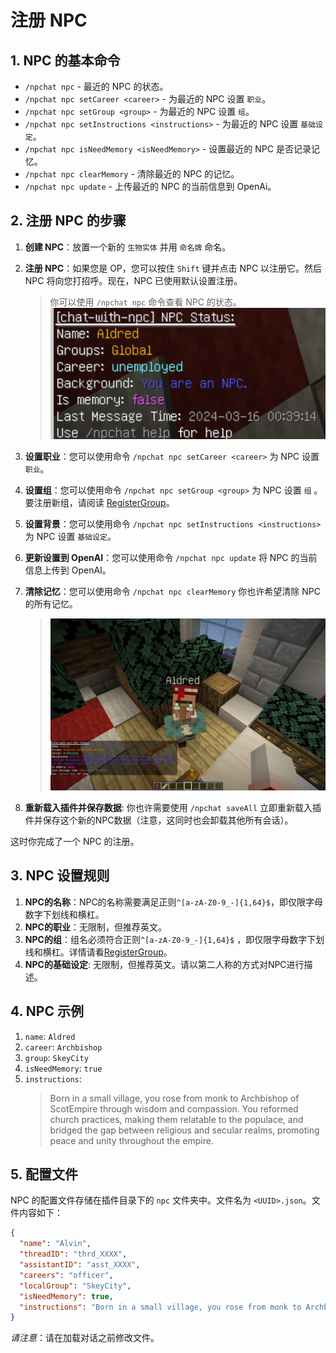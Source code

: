 # 注册 NPC

## 1. NPC 的基本命令

- `/npchat npc` - 最近的 NPC 的状态。
- `/npchat npc setCareer <career>` - 为最近的 NPC 设置 `职业`。
- `/npchat npc setGroup <group>` - 为最近的 NPC 设置 `组`。
- `/npchat npc setInstructions <instructions>` - 为最近的 NPC 设置 `基础设定`。
- `/npchat npc isNeedMemory <isNeedMemory>` - 设置最近的 NPC 是否记录记忆。
- `/npchat npc clearMemory` - 清除最近的 NPC 的记忆。
- `/npchat npc update` - 上传最近的 NPC 的当前信息到 OpenAi。

## 2. 注册 NPC 的步骤

1. **创建 NPC**：放置一个新的 `生物实体` 并用 `命名牌` 命名。
2. **注册 NPC**：如果您是 OP，您可以按住 `Shift` 键并点击 NPC 以注册它。然后 NPC 将向您打招呼。现在，NPC 已使用默认设置注册。

   > 你可以使用 `/npchat npc` 命令查看 NPC 的状态。
   ![new NPC](images/initnpc.png)

3. **设置职业**：您可以使用命令 `/npchat npc setCareer <career>` 为 NPC 设置 `职业`。
4. **设置组**：您可以使用命令 `/npchat npc setGroup <group>` 为 NPC 设置 `组`
   。要注册新组，请阅读 [RegisterGroup](RegisterGroup_zh.md)。
5. **设置背景**：您可以使用命令 `/npchat npc setInstructions <instructions>` 为 NPC 设置 `基础设定`。
6. **更新设置到 OpenAI**：您可以使用命令 `/npchat npc update` 将 NPC 的当前信息上传到 OpenAI。
7. **清除记忆**：您可以使用命令 `/npchat npc clearMemory` 你也许希望清除 NPC 的所有记忆。

   > ![set NPC](images/newnpc.png)

8. **重新载入插件并保存数据**: 你也许需要使用 `/npchat saveAll` 立即重新载入插件并保存这个新的NPC数据（注意，这同时也会卸载其他所有会话）。

这时你完成了一个 NPC 的注册。

## 3. NPC 设置规则

1. **NPC的名称**：NPC的名称需要满足正则`^[a-zA-Z0-9_-]{1,64}$`，即仅限字母数字下划线和横杠。
2. **NPC的职业**：无限制，但推荐英文。
3. **NPC的组**：组名必须符合正则`^[a-zA-Z0-9_-]{1,64}$`
   ，即仅限字母数字下划线和横杠。详情请看[RegisterGroup](RegisterGroup_zh.md)。
4. **NPC的基础设定**: 无限制，但推荐英文。请以第二人称的方式对NPC进行描述。

## 4. NPC 示例

1. `name`: `Aldred`
2. `career`: `Archbishop`
3. `group`: `SkeyCity`
4. `isNeedMemory`: `true`
5. `instructions`:
   > Born in a small village, you rose from monk to Archbishop of ScotEmpire through wisdom and compassion. You reformed
   church practices, making them relatable to the populace, and bridged the gap between religious and secular realms,
   promoting peace and unity throughout the empire.

## 5. 配置文件

NPC 的配置文件存储在插件目录下的 `npc` 文件夹中。文件名为 `<UUID>.json`。文件内容如下：

```json
{
  "name": "Alvin",
  "threadID": "thrd_XXXX",
  "assistantID": "asst_XXXX",
  "careers": "officer",
  "localGroup": "SkeyCity",
  "isNeedMemory": true,
  "instructions": "Born in a small village, you rose from monk to Archbishop of ScotEmpire through wisdom and compassion. You reformed church practices, making them relatable to the populace, and bridged the gap between religious and secular realms, promoting peace and unity throughout the empire."
}
```

_请注意_：请在加载对话之前修改文件。